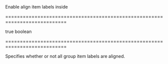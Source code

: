 <!--**
/*-------------------------------------------
    Auto-generated file. Do not modify.
-------------------------------------------

**-->
<!--d-->Enable align item labels inside<!--/d-->
===========================================================================
<!--default-->true<!--/default-->
<!--type-->boolean<!--/type-->
===========================================================================

<!--shortDescription-->
Specifies whether or not all group item labels are aligned.
<!--/shortDescription-->

<!--fullDescription-->

<!--/fullDescription-->
